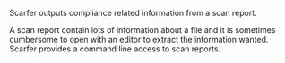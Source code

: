 Scarfer outputs compliance related information from a scan report.

A scan report contain lots of information about a file and it is
sometimes cumbersome to open with an editor to extract the information
wanted. Scarfer provides a command line access to scan reports.
